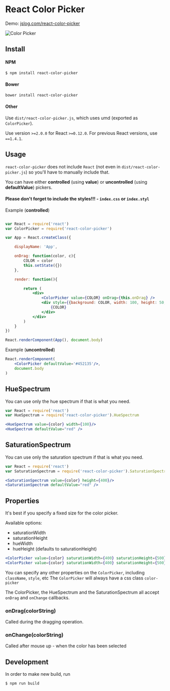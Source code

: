 # React Color Picker

Demo: [jslog.com/react-color-picker](http://jslog.com/react-color-picker)

![Color Picker](https://cloud.githubusercontent.com/assets/512416/5023604/0761ac7a-6aca-11e4-90db-d8678be7c267.PNG)

## Install

#### NPM

```sh
$ npm install react-color-picker
```

#### Bower

```sh
bower install react-color-picker
```

#### Other

Use `dist/react-color-picker.js`, which uses umd (exported as `ColorPicker`).

Use version `>=2.0.0` for React `>=0.12.0`. For previous React versions, use `==1.4.1`.

## Usage

`react-color-picker` does not include `React` (not even in `dist/react-color-picker.js`) so you'll have to manually include that.

You can have either **controlled** (using **value**) or **uncontrolled** (using **defaultValue**) pickers.

#### Please don't forget to include the styles!!! - `index.css` or `index.styl`

Example (**controlled**)
```jsx

var React = require('react')
var ColorPicker = require('react-color-picker')

var App = React.createClass({

    displayName: 'App',

    onDrag: function(color, c){
        COLOR = color
        this.setState({})
    },

    render: function(){

        return (
            <div>
                <ColorPicker value={COLOR} onDrag={this.onDrag} />
                <div style={{background: COLOR, width: 100, height: 50, color: 'white'}}>
                    {COLOR}
                </div>
            </div>
        )
    }
})

React.renderComponent(App(), document.body)

```

Example (**uncontrolled**)
```jsx
React.renderComponent(
    <ColorPicker defaultValue='#452135'/>,
    document.body
)

```

## HueSpectrum

You can use only the hue spectrum if that is what you need.

```jsx
var React = require('react')
var HueSpectrum = require('react-color-picker').HueSpectrum

<HueSpectrum value={color} width={100}/>
<HueSpectrum defaultValue="red" />
```

## SaturationSpectrum

You can use only the saturation spectrum if that is what you need.

```jsx
var React = require('react')
var SaturationSpectrum = require('react-color-picker').SaturationSpectrum

<SaturationSpectrum value={color} height={400}/>
<SaturationSpectrum defaultValue="red" />
```

## Properties

It's best if you specify a fixed size for the color picker.

Available options:

 * saturationWidth
 * saturationHeight
 * hueWidth
 * hueHeight (defaults to saturationHeight)

```jsx
<ColorPicker value={color} saturationWidth={400} saturationHeight={500} />
<ColorPicker value={color} saturationWidth={400} saturationHeight={500} hueWidth={100}/>
```

You can specify any other properties on the `ColorPicker`, including `className`, `style`, etc
The `ColorPicker` will always have a css class `color-picker`

The ColorPicker, the HueSpectrum and the SaturationSpectrum all accept `onDrag` and `onChange` callbacks.

### onDrag(colorString)

Called during the dragging operation.

### onChange(colorString)

Called after mouse up - when the color has been selected

## Development

In order to make new build, run

```sh
$ npm run build
```
